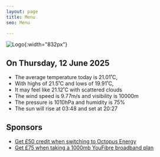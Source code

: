 ```yaml
---
layout: page
title: Menu
seo: Menu

---
```


![Logo](/images/logo.jpg){:width="832px"}

<!-- weather_marker starts -->
## On Thursday, 12 June 2025

- The average temperature today is 21.01˚C,
- With highs of 21.5˚C and lows of 19.91˚C,
- It may feel like 21.12˚C with scattered clouds
- The wind speed is 9.77m/s and visibility is 10000m
- The pressure is 1010hPa and humidity is 75%
- The sun will rise at 03:48 and set at 20:27

<!-- weather_marker ends -->

## Sponsors

- [Get £50 credit when switching to Octopus Energy](https://bit.ly/3oD1nnS)
- [Get £75 when taking a 1000mb YouFibre broadband plan](https://aklam.io/91zWhU?)

